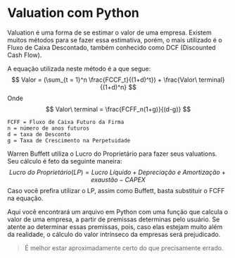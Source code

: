 # Valuation com Python

Valuation é uma forma de se estimar o valor de uma empresa. Existem muitos métodos para se fazer essa estimativa, porém, o mais utilizado é o Fluxo de Caixa Descontado, também conhecido como DCF (Discounted Cash Flow).

A equação utilizada neste método é a que segue:
$$
Valor = (\sum_{t = 1}^n \frac{FCCF_t}{(1+d)^t}) + \frac{Valor\ terminal}{(1+d)^n}
$$
Onde 
$$
Valor\ terminal = \frac{FCFF_n(1+g)}{(d-g)}
$$

    FCFF = Fluxo de Caixa Futuro da Firma
    n = número de anos futuros
    d = taxa de Desconto
    g = Taxa de Crescimento na Perpetuidade 

Warren Buffett utiliza o Lucro do Proprietário para fazer seus valuations. Seu cálculo é feto da seguinte maneira:
$$
Lucro\ do\ Proprietário(LP) = Lucro\ Líquido + Depreciação\ e\ Amortização +exaustão - CAPEX
$$
Caso você prefira utilizar o LP, assim como Buffett, basta substituir o FCFF na equação.

Aqui você encontrará um arquivo em Python com uma função que calcula o valor de uma empresa, a partir de premissas determinas pelo usuário. Se atente ao determinar essas premissas, pois, caso elas estejam muito além da realidade, o cálculo do valor intrínseco da empresas será prejudicado.

> É melhor estar aproximadamente certo do que precisamente errado.

